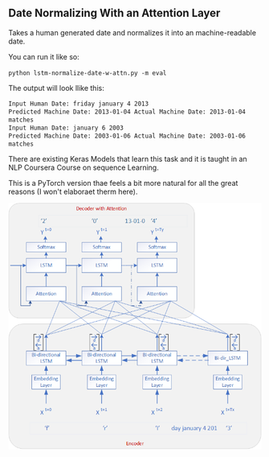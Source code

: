 ## Date Normalizing With an Attention Layer

Takes a human generated date and normalizes it into an machine-readable date. 

You can run it like so:

 `python lstm-normalize-date-w-attn.py -m eval`

The output will look llike this:

```
Input Human Date: friday january 4 2013
Predicted Machine Date: 2013-01-04 Actual Machine Date: 2013-01-04 matches
Input Human Date: january 6 2003
Predicted Machine Date: 2003-01-06 Actual Machine Date: 2003-01-06 matches
```

There are existing Keras Models that learn this task and it is taught in an NLP Coursera Course on sequence Learning. 

This is a PyTorch version thae feels a bit more natural for all the great reasons (I won't elaboraet therm here).

![model](visuals/model.png)

